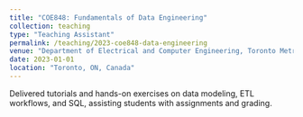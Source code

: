 ```yaml
---
title: "COE848: Fundamentals of Data Engineering"
collection: teaching
type: "Teaching Assistant"
permalink: /teaching/2023-coe848-data-engineering
venue: "Department of Electrical and Computer Engineering, Toronto Metropolitan University"
date: 2023-01-01
location: "Toronto, ON, Canada"
---
```

Delivered tutorials and hands-on exercises on data modeling, ETL workflows, and SQL, assisting students with assignments and grading.
